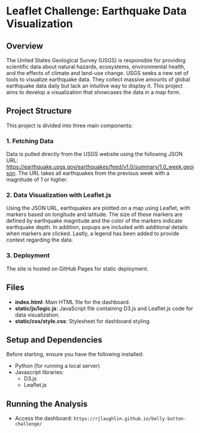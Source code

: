 
# Leaflet Challenge: Earthquake Data Visualization

## Overview

The United States Geological Survey (USGS) is responsible for providing scientific data about natural hazards, ecosystems, environmental health, and the effects of climate and land-use change. USGS seeks a new set of tools to visualize earthquake data. They collect massive amounts of global earthquake data daily but lack an intuitive way to display it. This project aims to develop a visualization that showcases the data in a map form.

## Project Structure

This project is divided into three main components:

### 1. Fetching Data

Data is pulled directly from the USGS website using the following JSON URL: https://earthquake.usgs.gov/earthquakes/feed/v1.0/summary/1.0_week.geojson. The URL takes all earthquakes from the previous week with a magnitude of 1 or higher.

### 2. Data Visualization with Leaflet.js

Using the JSON URL, earthquakes are plotted on a map using Leaflet, with markers based on longitude and latitude. The size of these markers are defined by earthquake magnitude and the color of the markers indicate earthquake depth. In addition, popups are included with additional details when markers are clicked. Lastly, a legend has been added to provide context regarding the data.

### 3. Deployment

The site is hosted on GitHub Pages for static deployment.

## Files

- **index.html**: Main HTML file for the dashboard.
- **static/js/logic.js**: JavaScript file containing D3.js and Leaflet.js code for data visualization.
- **static/css/style.css**: Stylesheet for dashboard styling.

## Setup and Dependencies

Before starting, ensure you have the following installed:

- Python (for running a local server)
- Javascript libraries:
    - D3.js
    - Leaflet.js

## Running the Analysis
- Access the dashboard: `https://rjlaughlin.github.io/belly-button-challenge/`
